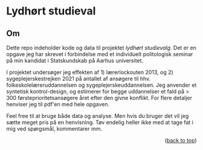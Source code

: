 # Lydhørt studieval

<!-- ABOUT -->
## Om

Dette repo indeholder kode og data til projektet *lydhørt studievalg*. Det er en opgave jeg har skrevet i forbindelse med et individuelt politologisk seminar på min kandidat i Statskundskab på Aarhus universitet.

I projektet undersøger jeg effekten af 1) lærerlockouten 2013, og 2) sygeplejerskestrejken 2021 på antallet af ansøgere til hhv. folkeskolelæreruddannelsen og sygeplejerskeuddannelsen. Jeg anvender et syntetisk kontrol-design, og estimerer for begge uddannelser et fald på > 300 førsteprioritetsansøgere året efter den givne konflikt. For flere detaljer henviser jeg til pdf'en med hele opgaven.

Feel free til at bruge både data og analyse. Men hvis du bruger det vil jeg sætte meget pris på en henvisning. Tøv endelig heller ikke med at tage fat i mig ved spørgsmål, kommentarer mm.

<p align="right">(<a href="#readme-top">back to top</a>)</p>
